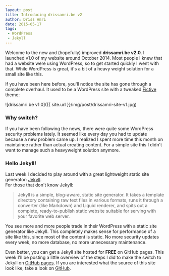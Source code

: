 ```yaml
---
layout: post
title: Introducing drissamri.be v2
author: Driss Amri
date: 2015-05-17
tags:
 - WordPress
 - Jekyll
---
```

Welcome to the new and (hopefully) improved **drissamri.be v2.0**.
I launched v1.0 of my website around October 2014. Most people I knew that had a website were using WordPress, so to get started quickly I went with that. While WordPress is great, it's a bit of a heavy weight solution for a small site like this.

If you have been here before, you'll notice the site has gone through a complete overhaul.
It used to be a WordPress site with a tweaked [Fictive](https://wordpress.org/themes/fictive/) theme:

![drissamri.be v1.0]({{ site.url }}/img/post/drissamri-site-v1.jpg)

### Why switch?
If you have been following the news, there were quite some WordPress security problems lately.
It seemed like every day you had to update because a new problem came up.
I realized I spent more time this month on maintaince rather than actual creating content.
For a simple site this I didn't want to manage such a heavyweight solution anymore.

### Hello Jekyll!
Last week I decided to play around with a great lightweight static site generator: [Jekyll](http://jekyllrb.com/).  
For those that don't know Jekyll:

> Jekyll is a simple, blog-aware, static site generator. It takes a template directory containing raw text files in various formats, runs it through a converter (like Markdown) and Liquid renderer, and spits out a complete, ready-to-publish static website suitable for serving with your favorite web server.

You see more and more people trade in their WordPress with a static site generator like Jekyll.
This completely makes sense for performance of a site like this, since most of the content is static.
No more security updates every week, no more database, no more unnecessary maintenance.

Even better, you can get a Jekyll site hosted for **FREE** on GitHub pages. This week I'll be posting a little overview of the steps I did to make the switch to Jekyll on [GitHub pages](https://pages.github.com/). If you are interested what the source of this site look like, take a look on [GitHub](https://github.com/drissamri/drissamri.github.io).
